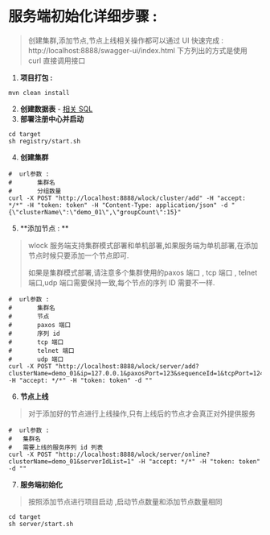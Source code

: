 


# 服务端初始化详细步骤 : 

> 创建集群,添加节点,节点上线相关操作都可以通过 UI 快速完成 : http://localhost:8888/swagger-ui/index.html
> 		下方列出的方式是使用 curl 直接调用接口

1. **项目打包 :** 
```shell
mvn clean install
```
2. **创建数据表** - [相关 SQL](document/sql/create.sql)
3. **部署注册中心并启动**
```shell
cd target
sh registry/start.sh
```
4. **创建集群**


```shell
#  url参数 : 
# 		集群名 
# 		分组数量
curl -X POST "http://localhost:8888/wlock/cluster/add" -H "accept: */*" -H "token: token" -H "Content-Type: application/json" -d "{\"clusterName\":\"demo_01\",\"groupCount\":15}"
```

5. **添加节点 : ** 

> wlock 服务端支持集群模式部署和单机部署,如果服务端为单机部署,在添加节点时候只要添加一个节点即可.
>
> 如果是集群模式部署,请注意多个集群使用的paxos 端口  , tcp 端口  , telnet 端口,udp 端口需要保持一致,每个节点的序列 ID 需要不一样.

```shell
#  url参数 : 
# 		集群名 
# 		节点 
# 		paxos 端口 
# 		序列 id 
# 		tcp 端口 
# 		telnet 端口 
# 		udp 端口
curl -X POST "http://localhost:8888/wlock/server/add?clusterName=demo_01&ip=127.0.0.1&paxosPort=123&sequenceId=1&tcpPort=124&telnetPort=125&udpPort=126" -H "accept: */*" -H "token: token" -d ""
```
6. **节点上线**
> 对于添加好的节点进行上线操作,只有上线后的节点才会真正对外提供服务

```shell
#  url参数 : 
# 	集群名 
# 	需要上线的服务序列 id 列表
curl -X POST "http://localhost:8888/wlock/server/online?clusterName=demo_01&serverIdList=1" -H "accept: */*" -H "token: token" -d ""
```
7. **服务端初始化**
> 按照添加节点进行项目启动 ,启动节点数量和添加节点数量相同

```shell
cd target
sh server/start.sh
```